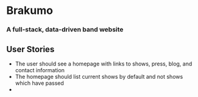 # Brakumo
### A full-stack, data-driven band website

## User Stories
* The user should see a homepage with links to shows, press, blog, and contact information
* The homepage should list current shows by default and not shows which have passed
* 